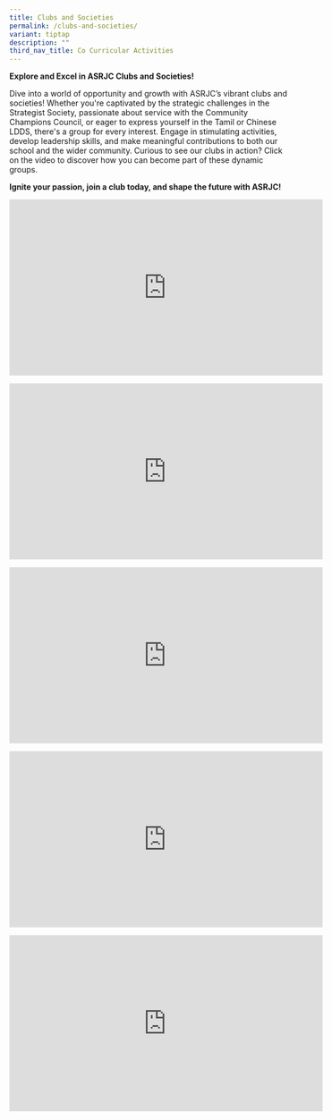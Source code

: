 ```yaml
---
title: Clubs and Societies
permalink: /clubs-and-societies/
variant: tiptap
description: ""
third_nav_title: Co Curricular Activities
---
```

<p><strong>Explore and Excel in ASRJC Clubs and Societies!</strong>
</p>
<p>Dive into a world of opportunity and growth with ASRJC’s vibrant clubs
and societies! Whether you're captivated by the strategic challenges in
the Strategist Society, passionate about service with the Community Champions
Council, or eager to express yourself in the Tamil or Chinese LDDS, there's
a group for every interest. Engage in stimulating activities, develop leadership
skills, and make meaningful contributions to both our school and the wider
community. Curious to see our clubs in action? Click on the video to discover
how you can become part of these dynamic groups.</p>
<p><strong>Ignite your passion, join a club today, and shape the future with ASRJC!</strong>
</p>
<div class="iframe-wrapper">
<iframe height="315" width="560" allowfullscreen="true" frameborder="0" src="https://www.youtube.com/embed/GaySdknxUdA?si=VaNRaBdxTFcXTLY4"></iframe>
</div>
<p></p>
<div class="iframe-wrapper">
<iframe height="315" width="560" allowfullscreen="true" frameborder="0" src="https://www.youtube.com/embed/7yVNLlvct3A?si=6NmIXdNqJFRcNIuR"></iframe>
</div>
<p></p>
<div class="iframe-wrapper">
<iframe height="315" width="560" allowfullscreen="true" frameborder="0" src="https://www.youtube.com/embed/yuXTCLrJjZM?si=_ZPZbn0783n4aHMK"></iframe>
</div>
<p></p>
<div class="iframe-wrapper">
<iframe height="315" width="560" allowfullscreen="true" frameborder="0" src="https://www.youtube.com/embed/WGr6xEIp21M?si=jxfmPh6SCrq2-1Vj"></iframe>
</div>
<p></p>
<div class="iframe-wrapper">
<iframe height="315" width="560" allowfullscreen="true" frameborder="0" src="https://www.youtube.com/embed/SR1_Qvk1pjc?si=WTLBG_TC6p4HnEuc"></iframe>
</div>
<p></p>